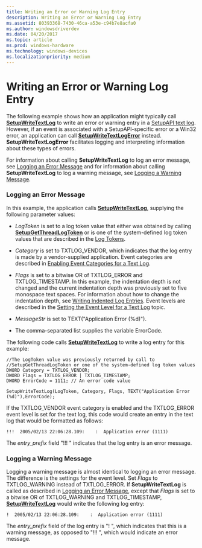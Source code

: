 ```yaml
---
title: Writing an Error or Warning Log Entry
description: Writing an Error or Warning Log Entry
ms.assetid: 80393368-7430-46ca-a53e-c94b7e8acfa0
ms.author: windowsdriverdev
ms.date: 04/20/2017
ms.topic: article
ms.prod: windows-hardware
ms.technology: windows-devices
ms.localizationpriority: medium
---
```


# Writing an Error or Warning Log Entry


The following example shows how an application might typically call [**SetupWriteTextLog**](https://msdn.microsoft.com/library/windows/hardware/ff552218) to write an error or warning entry in a [SetupAPI text log](setupapi-text-logs.md). However, if an event is associated with a SetupAPI-specific error or a Win32 error, an application can call [**SetupWriteTextLogError**](https://msdn.microsoft.com/library/windows/hardware/ff552232) instead. **SetupWriteTextLogError** facilitates logging and interpreting information about these types of errors.

For information about calling **SetupWriteTextLog** to log an error message, see [Logging an Error Message](#logging-an-error-message) and for information about calling **SetupWriteTextLog** to log a warning message, see [Logging a Warning Message](#logging-a-warning-message).

### <a href="" id="logging-an-error-message"></a> Logging an Error Message

In this example, the application calls [**SetupWriteTextLog**](https://msdn.microsoft.com/library/windows/hardware/ff552218), supplying the following parameter values:

-   *LogToken* is set to a log token value that either was obtained by calling [**SetupGetThreadLogToken**](https://msdn.microsoft.com/library/windows/hardware/ff552211) or is one of the system-defined log token values that are described in the [Log Tokens](log-tokens.md).

-   *Category* is set to TXTLOG_VENDOR, which indicates that the log entry is made by a vendor-supplied application. Event categories are described in [Enabling Event Categories for a Text Log](enabling-event-categories-for-a-text-log.md).

-   *Flags* is set to a bitwise OR of TXTLOG_ERROR and TXTLOG_TIMESTAMP. In this example, the indentation depth is not changed and the current indentation depth was previously set to five monospace text spaces. For information about how to change the indentation depth, see [Writing Indented Log Entries](writing-indented-log-entries.md). Event levels are described in the [Setting the Event Level for a Text Log](setting-the-event-level-for-a-text-log.md) topic.

-   *MessageStr* is set to TEXT("Application Error (%d)").

-   The comma-separated list supplies the variable ErrorCode.

The following code calls [**SetupWriteTextLog**](https://msdn.microsoft.com/library/windows/hardware/ff552218) to write a log entry for this example:

```
//The LogToken value was previously returned by call to
//SetupGetThreadLogToken or one of the system-defined log token values
DWORD Category = TXTLOG_VENDOR; 
DWORD Flags = TXTLOG_ERROR | TXTLOG_TIMESTAMP;
DWORD ErrorCode = 1111; // An error code value

SetupWriteTextLog(LogToken, Category, Flags, TEXT("Application Error (%d)"),ErrorCode);
```

If the TXTLOG_VENDOR event category is enabled and the TXTLOG_ERROR event level is set for the text log, this code would create an entry in the text log that would be formatted as follows:

```
!!!  2005/02/13 22:06:28.109:    :  Application error (1111) 
```

The *entry_prefix* field "!!! " indicates that the log entry is an error message.

### <a href="" id="logging-a-warning-message"></a> Logging a Warning Message

Logging a warning message is almost identical to logging an error message. The difference is the settings for the event level. Set *Flags* to TXTLOG_WARNING instead of TXTLOG_ERROR. If **SetupWriteTextLog** is called as described in [Logging an Error Message](#logging-an-error-message), except that *Flags* is set to a bitwise OR of TXTLOG_WARNING and TXTLOG_TIMESTAMP, [**SetupWriteTextLog**](https://msdn.microsoft.com/library/windows/hardware/ff552218) would write the following log entry:

```
!  2005/02/13 22:06:28.109:    :  Application error (1111) 
```

The *entry_prefix* field of the log entry is "! ", which indicates that this is a warning message, as opposed to "!!! ", which would indicate an error message.

 

 





